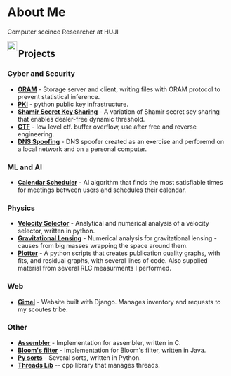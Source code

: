 # About Me
Computer sceince Researcher at HUJI

<a href="https://www.linkedin.com/in/amit-roth/">
  <img align="left" alt="Amit Roth Linkedin Link" width="22px" src="https://raw.githubusercontent.com/peterthehan/peterthehan/master/assets/linkedin.svg" />
</a>


## Projects

### Cyber and Security

- **[ORAM](https://github.com/MajoRoth/ORAM)** - Storage server and client, writing files with ORAM protocol to prevent statistical inference.
- **[PKI](https://github.com/MajoRoth/public_key_infrastructure)** - python public key infrastructure.
- **[Shamir Secret Key Sharing](https://github.com/MajoRoth/shamir_secret_key_sharing)** - A variation of Shamir secret sey sharing that enables dealer-free dynamic threshold.
- **[CTF](https://github.com/MajoRoth/ctf)** - low level ctf. buffer overflow, use after free and reverse engineering.
- **[DNS Spoofing](https://github.com/MajoRoth/DNSSpoofing)** - DNS spoofer created as an exercise and perforemd on a local network and on a personal computer.

### ML and AI

- **[Calendar Scheduler](https://github.com/matanEpel/ai-project---calender)** - AI algorithm that finds the most satisfiable times for meetings between users and schedules their calendar.

### Physics
- **[Velocity Selector](https://github.com/MajoRoth/VelocitySelector)** - Analytical and numerical analysis of a velocity selector, written in python.
- **[Gravitational Lensing](https://github.com/MajoRoth/GravitationalLensing)** - Numerical analysis for gravitational lensing - causes from big masses wrapping the space around them.
- **[Plotter](https://github.com/MajoRoth/plotter)** - A python scripts that creates publication quality graphs, with fits, and residual graphs, with several lines of code. Also supplied material from several RLC measurments I performed.


### Web

- **[Gimel](https://github.com/MajoRoth/gimel)** - Website built with Django. Manages inventory and requests to my scoutes tribe.


### Other
- **[Assembler](https://github.com/MajoRoth/Assembler)** - Implementation for assembler, written in C.
- **[Bloom's filter](https://github.com/MajoRoth/Bloom-Filter)** - Implementation for Bloom's filter, written in Java.
- **[Py sorts](https://github.com/MajoRoth/PYsorts)** - Several sorts, written in Python.
- **[Threads Lib](https://github.com/MajoRoth/os_ex2)** -- cpp library that manages threads.


